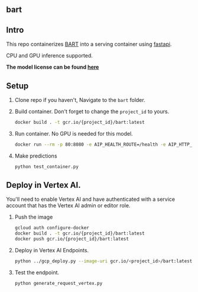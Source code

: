 ## bart

## Intro

This repo containerizes [BART](https://huggingface.co/facebook/bart-large-cnn) into a serving container using [fastapi](https://fastapi.tiangolo.com/).

CPU and GPU inference supported.

**The model license can be found [here](https://huggingface.co/models?license=license:apache-2.0)**

## Setup

1. Clone repo if you haven't, Navigate to the `bart` folder.
1. Build container. Don't forget to change the `project_id` to yours.

    ```bash
    docker build . -t gcr.io/{project_id}/bart:latest
    ```

1. Run container. No GPU is needed for this model.

    ```bash
    docker run --rm -p 80:8080 -e AIP_HEALTH_ROUTE=/health -e AIP_HTTP_PORT=8080 -e AIP_PREDICT_ROUTE=/predict gcr.io/{project_id}/bart:latest
    ```

1. Make predictions

    ```bash
    python test_container.py
    ```
## Deploy in Vertex AI.

You'll need to enable Vertex AI and have authenticated with a service account that has the Vertex AI admin or editor role.

1. Push the image

    ```bash
    gcloud auth configure-docker
    docker build . -t gcr.io/{project_id}/bart:latest
    docker push gcr.io/{project_id}/bart:latest
    ```
  
 1. Deploy in Vertex AI Endpoints.

    ```bash
    python ../gcp_deploy.py --image-uri gcr.io/<project_id>/bart:latest --accelerator-count 0
    ```

1. Test the endpoint. 

    ```bash
    python generate_request_vertex.py
    ```
